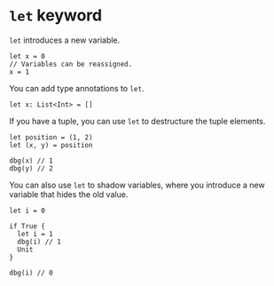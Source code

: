 # `let` keyword

`let` introduces a new variable.

```title:"Example 1"
let x = 0
// Variables can be reassigned.
x = 1
```

You can add type annotations to `let`.

```title:"Example 2"
let x: List<Int> = []
```

If you have a tuple, you can use `let` to destructure the tuple
elements.

```title:"Example 3"
let position = (1, 2)
let (x, y) = position

dbg(x) // 1
dbg(y) // 2
```

You can also use `let` to shadow variables, where you introduce a new
variable that hides the old value.

```title:"Example 4"
let i = 0

if True {
  let i = 1
  dbg(i) // 1
  Unit
}

dbg(i) // 0
```
